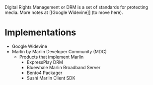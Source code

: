 Digital Rights Management or DRM is a set of standards for protecting media. More notes at [[Google Widevine]] (to move here).
# Implementations
- Google Widevine
- Marlin by Marlin Developer Community (MDC)
	- Products that implement Marlin
		- ExpressPlay DRM
		- Bluewhale Marlin Broadband Server
		- Bento4 Packager
		- Sushi Marlin Client SDK